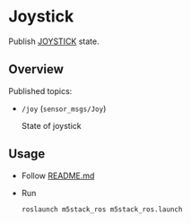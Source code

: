 # Joystick

Publish [JOYSTICK](https://docs.m5stack.com/en/unit/joystick) state.

## Overview

Published topics:

- `/joy` (`sensor_msgs/Joy`)

  State of joystick

## Usage

- Follow [README.md](https://github.com/jsk-ros-pkg/jsk_3rdparty/tree/master/m5stack_ros)

- Run

  ```bash
  roslaunch m5stack_ros m5stack_ros.launch
  ```
